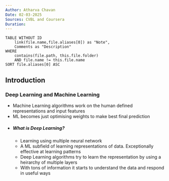 ```yaml
---
Author: Atharva Chavan
Date: 02-03-2025
Sources: CVBL and Coursera
Duration:
---
```

```dataview
TABLE WITHOUT ID 
	link(file.name,file.aliases[0]) as "Note",
	Comments as "Description"
WHERE 
	contains(file.path, this.file.folder) 
	AND file.name != this.file.name
SORT file.aliases[0] ASC
```

## Introduction


### Deep Learning and Machine Learning
- Machine Learning algorithms work on the human defined representations and input features
- ML becomes just optimising weights to make best final prediction
- ##### What is Deep Learning?
	- Learning using multiple neural network
	- A ML subfield of learning representations of data. Exceptionally effective at learning patterns
	- Deep Learning algorithms try to learn the representation by using a heirarchy of multiple layers
	- With tons of information it starts to understand the data and respond in useful ways


